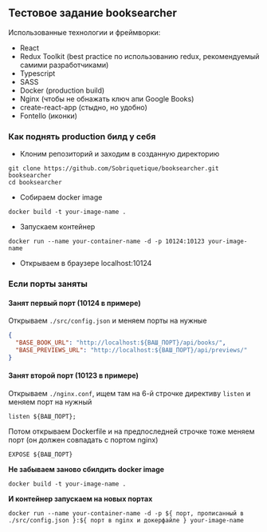 ## Тестовое задание booksearcher

Использованные технологии и фреймворки:
- React
- Redux Toolkit (best practice по использованию redux, рекомендуемый самими разработчиками)
- Typescript
- SASS
- Docker (production build)
- Nginx (чтобы не обнажать ключ апи Google Books)
- create-react-app (стыдно, но удобно)
- Fontello (иконки)

### Как поднять production билд у себя

- Клоним репозиторий и заходим в созданную директорию
```
git clone https://github.com/Sobriquetique/booksearcher.git booksearcher
cd booksearcher
```

- Собираем docker image
```
docker build -t your-image-name .
```

- Запускаем контейнер
```
docker run --name your-container-name -d -p 10124:10123 your-image-name
```

- Открываем в браузере localhost:10124

### Если порты заняты

#### Занят первый порт (10124 в примере)

Открываем `./src/config.json` и меняем порты на нужные
```json
{
  "BASE_BOOK_URL": "http://localhost:${ВАШ_ПОРТ}/api/books/",
  "BASE_PREVIEWS_URL": "http://localhost:${ВАШ_ПОРТ}/api/previews/"
}
```

#### Занят второй порт (10123 в примере)

Открываем `./nginx.conf`, ищем там на 6-й строчке директиву `listen` и меняем порт на нужный
```
listen ${ВАШ_ПОРТ};
```

Потом открываем Dockerfile и на предпоследней строчке тоже меняем порт (он должен совпадать с портом nginx)
```
EXPOSE ${ВАШ_ПОРТ}
```

**Не забываем заново сбилдить docker image**
```
docker build -t your-image-name .
```

**И контейнер запускаем на новых портах**
```
docker run --name your-container-name -d -p ${ порт, прописанный в ./src/config.json }:${ порт в nginx и докерфайле } your-image-name
```
